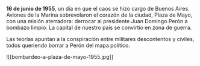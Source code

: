 **16 de junio de 1955**, un día en que el caos se hizo cargo de Buenos Aires. Aviones de la Marina sobrevolaron el corazón de la ciudad, Plaza de Mayo, con una misión aterradora: derrocar al presidente Juan Domingo Perón a bombazo limpio. 
La capital de nuestro país se convirtio en zona de guerra.

Las teorías apuntan a la conspiración entre militares descontentos y civiles, todos queriendo borrar a Perón del mapa político. 


![[bombardeo-a-plaza-de-mayo-1955.jpg]]